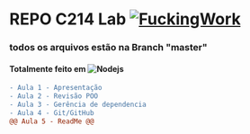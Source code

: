 # REPO C214 Lab [![FuckingWork](https://cdn3.emoji.gg/emojis/4699-fuckingwork.gif)](https://emoji.gg/emoji/4699-fuckingwork)

### todos os arquivos estão na Branch "master"
#### Totalmente feito em <img alt="Nodejs" src="https://img.shields.io/badge/-JavaScript-F7DF1E?style=flate&logo=javascript&logoColor=black" />

```diff
- Aula 1 - Apresentação
- Aula 2 - Revisão POO
- Aula 3 - Gerência de dependencia
- Aula 4 - Git/GitHub
@@ Aula 5 - ReadMe @@
```

